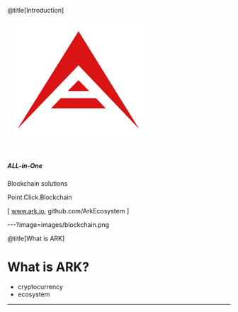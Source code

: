 @title[Introduction]


![ARK Logo](/assets/images/logo.png)
<br>
<br>
##### ALL-in-One 
Blockchain solutions

Point.Click.Blockchain

<span class="byline">[ www.ark.io, github.com/ArkEcosystem ]</span>

---?image=images/blockchain.png

@title[What is ARK]

# What is ARK?
- cryptocurrency
- ecosystem


---


